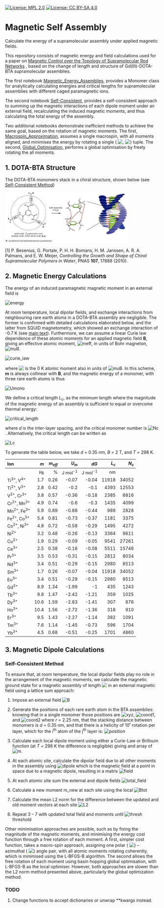 [![License: MPL 2.0](https://img.shields.io/badge/License-MPL%202.0-blue.svg)](https://opensource.org/licenses/MPL-2.0)
[![License: CC BY-SA 4.0](https://img.shields.io/badge/License-CC%20BY--SA%204.0-lightgrey.svg)](https://creativecommons.org/licenses/by-sa/4.0/)

# Magnetic Self Assembly

Calculate the energy of a supramolecular assembly under applied magnetic fields.

This repository consists of magnetic energy and field calculations used for a
paper on [Magnetic Control over the Topology of Supramolecular Rod Networks](https://doi.org/10.26434/chemrxiv.12762269.v1)
, based on the change of length and structure of Gd(III)-DOTA-BTA
supramolecular assemblies.

The first notebook [Magnetic_Energy_Assemblies](notebooks/Magnetic_Energy_Assemblies.ipynb),
provides a Monomer class for analytically calculating energies and critical
lengths for supramolecular assemblies with different caged paramagnetic ions.

The second notebook [Self-Consistent](notebooks/Self-Consistent.ipynb),
provides a self-consistent approach to summing up the magnetic interactions of
each dipole moment under an external field, recalculating the induced magnetic
moments, and thus calculating the total energy of the assembly.

Two additional notebooks demonstrate inefficient methods to achieve the same
goal, based on the rotation of magnetic moments. The first,
[Macrospin_Approximation](notebooks/Macrospin_Approximation.ipynb), assumes a
single macrospin, with all moments aligned, and minimises the energy by
rotating a single (<!-- $\theta$ --> <img style="transform: translateY(0.1em); background: white;" src="https://render.githubusercontent.com/render/math?math=%5Ctheta">, <!-- $\phi$ --> <img style="transform: translateY(0.1em); background: white;" src="https://render.githubusercontent.com/render/math?math=%5Cphi">) tuple. The second,
[Global_Optimisation](notebooks/Global_Optimisation.ipynb), performs a global
optimisation by freely rotating the all moments.

## 1. DOTA-BTA Structure

The DOTA-BTA monomers stack in a chiral structure, shown below (see [Self-Consistent Method](#self-consistent-method))

<img src="img/chiral_struct.png" alt="chiral_struct" width="400"/>

[1] P. Besenius, G. Portale, P. H. H. Bomans, H. M. Janssen, A. R. A. Palmans, and E. W. Meijer, _Controlling the Growth and Shape of Chiral Supramolecular Polymers in Water_, PNAS **107**, 17888 (2010).

## 2. Magnetic Energy Calculations

The energy of an induced paramagnetic magnetic moment in an external field is

![energy](https://render.githubusercontent.com/render/math?math=%24U_%7Bm%7D%20%3D%20-%20%5Cfrac%7B1%7D%7B2%7D%20%5Cmathbf%7Bm%7D%5Ccdot%5Cmathbf%7BB%7D%24)

At room temperature, local dipolar fields, and exchange interactions from neighbouring rare earth atoms in a DOTA-BTA assembly are negligible. The former is confirmed with detailed calculations elaborated below, and the latter from SQUID magnetometry, which showed an exchange interaction of -0.7 K (see [main text](https://doi.org/10.26434/chemrxiv.12762269.v1)). Furthermore, we can assume a linear Curie law dependence of these atomic moments for an applied magnetic field **B**, giving an effective atomic moment, ![meff](https://render.githubusercontent.com/render/math?math=%24m_%7Beff%7D%24), in units of Bohr magneton, ![muB](https://render.githubusercontent.com/render/math?math=%5Cmu_B).

![curie_law](https://render.githubusercontent.com/render/math?math=m_%7Beff%7D%20%3D%20%20%20%5Cfrac%7B%7B%5Cmu_B%7D%5E2%20m_%5Cmathrm%7Batom%7D%5E2%20B%7D%7B3%20%7Bk_B%7D%20T%7D)

where <!-- $m_{atom}$ --> <img style="transform: translateY(0.1em); background: white;" src="https://render.githubusercontent.com/render/math?math=m_%7Batom%7D"> is the 0 K atomic moment also in units of ![muB](https://render.githubusercontent.com/render/math?math=%5Cmu_B). In this scheme, **m** is always collinear with **B**, and the magnetic energy of a monomer, with three rare earth atoms is thus

![Umono](https://render.githubusercontent.com/render/math?math=U_%7Bmono%7D%20%3D%20%20%20-%20%5Cfrac%7B%7B%5Cmu_B%7D%5E2%20m_%7Batom%7D%5E2%20B%5E2%7D%7B%202%7Bk_B%7D%20T%7D)

We define a critical length _L_<sub>_c_</sub>, as the minimum length where the magnitude of the magnetic energy of an assembly is sufficient to equal or overcome thermal energy:

![critical_length](https://render.githubusercontent.com/render/math?math=L_c%20%3D%20%5Cfrac%7Bd%20%5C%2C%20%7Bk_B%7D%20T%7D%7B%5Cleft%7CU_%7Bmono%7D%5Cright%7C%7D)

where _d_ is the inter-layer spacing, and the critical monomer number  is ![Nc](https://render.githubusercontent.com/render/math?math=N_c%20%3D%20%5Cleft%20%5Clceil%20L_c%2F%20d%20%5Cright%20%5Crceil). Alternatively, the critical length can be written as

![Lc](https://render.githubusercontent.com/render/math?math=L_c%20%3D%20%202d%5Cleft(%5Cfrac%7B%20%7Bk_B%7D%20T%7D%7B%5Cmu_B%20m_%7Batom%7D%20B%7D%20%20%5Cright)%5E2)

To generate the table below, we take _d_ = 0.35 nm, _B_ = 2 T, and _T_ = 298 K.

| Ion                              |           _m_ | _m_<sub>_eff_</sub> |  _U_<sub>_m_</sub> |               _dG_ | _L_<sub>_c_</sub> | _N_<sub>_c_</sub> |
| :------------------------------- | ------------: | ------------------: | -----------------: | -----------------: | ----------------: | ----------------: |
|                                  | µ<sub>B</sub> |                   % | J mol<sup>-1</sup> | J mol<sup>-1</sup> |                nm |                   |
| Ti<sup>3+</sup>, V<sup>4+</sup>  |           1.7 |                0.26 |              -0.07 |              -0.04 |             11918 |             34052 |
| Ti<sup>2+</sup>, V<sup>3+</sup>  |           2.8 |                0.42 |               -0.2 |               -0.1 |              4393 |             12553 |
| V<sup>2+</sup>, Cr<sup>3+</sup>  |           3.8 |                0.57 |              -0.36 |              -0.18 |              2385 |              6816 |
| Cr<sup>2+</sup>, Mn<sup>3+</sup> |           4.9 |                0.74 |               -0.6 |               -0.3 |              1435 |              4099 |
| Mn<sup>2+</sup>, Fe<sup>3+</sup> |           5.9 |                0.89 |              -0.88 |              -0.44 |               989 |              2828 |
| Fe<sup>2+</sup>, Co<sup>3+</sup> |           5.4 |                0.81 |              -0.73 |              -0.37 |              1181 |              3375 |
| Co<sup>2+</sup>, Ni<sup>3+</sup> |           4.8 |                0.72 |              -0.58 |              -0.29 |              1495 |              4272 |
| Ni<sup>2+</sup>                  |           3.2 |                0.48 |              -0.26 |              -0.13 |              3364 |              9611 |
| Cu<sup>2+</sup>                  |           1.9 |                0.29 |              -0.09 |              -0.05 |              9541 |             27261 |
| Ce<sup>3+</sup>                  |           2.5 |                0.38 |              -0.16 |              -0.08 |              5511 |             15746 |
| Pr<sup>3+</sup>                  |           3.5 |                0.53 |              -0.31 |              -0.15 |              2812 |              8034 |
| Nd<sup>3+</sup>                  |           3.4 |                0.51 |              -0.29 |              -0.15 |              2980 |              8513 |
| Sm<sup>3+</sup>                  |           1.7 |                0.26 |              -0.07 |              -0.04 |             11918 |             34052 |
| Eu<sup>3+</sup>                  |           3.4 |                0.51 |              -0.29 |              -0.15 |              2980 |              8513 |
| Gd<sup>3+</sup>                  |           8.9 |                1.34 |              -1.99 |                 -1 |               435 |              1243 |
| Tb<sup>3+</sup>                  |           9.8 |                1.47 |              -2.42 |              -1.21 |               359 |              1025 |
| Dy<sup>3+</sup>                  |          10.6 |                1.59 |              -2.83 |              -1.41 |               307 |               876 |
| Ho<sup>3+</sup>                  |          10.4 |                1.56 |              -2.72 |              -1.36 |               318 |               910 |
| Er<sup>3+</sup>                  |           9.5 |                1.43 |              -2.27 |              -1.14 |               382 |              1091 |
| Tm<sup>3+</sup>                  |           7.6 |                1.14 |              -1.45 |              -0.73 |               596 |              1704 |
| Yb<sup>3+</sup>                  |           4.5 |                0.68 |              -0.51 |              -0.25 |              1701 |              4860 |

## 3. Magnetic Dipole Calculations

### Self-Consistent Method

To ensure that, at room temperature, the local dipolar fields play no role in
the arrangement of the magnetic moments, we calculate the magnetic ground state
for a magnetic assembly of length <!-- $N_m$ --> <img style="transform: translateY(0.1em); background: white;" src="https://render.githubusercontent.com/render/math?math=N_m"> in an external magnetic field using a
lattice sum approach:

1. Impose an external field
![B](https://render.githubusercontent.com/render/math?math=%5Cmathbf%7BB%7D%20%3D%20B_x%20%5Cmathbf%7B%5Chat%7Bx%7D%7D%20%2B%20B_y%20%5Cmathbf%7B%5Chat%7By%7D%7D%20%2B%20B_z%20%5Cmathbf%7B%5Chat%7Bz%7D%7D)
2. Generate the positions of each rare earth atom in the BTA assemblies:
knowing that in a single monomer those positions are ![xyz](https://render.githubusercontent.com/render/math?math=(x%2C%20y%2C%20z)%20%3D%20(0%2Cr%2C0)),
![coord1](https://render.githubusercontent.com/render/math?math=%5Cleft(%5Cfrac%7B%5Csqrt%7B3%7Dr%7D%7B2%7D%2C%20%5Cfrac%7Br%7D%7B%5Csqrt%7B2%7D%7D%2C%200%5Cright)), and
![coord2](https://render.githubusercontent.com/render/math?math=%5Cleft(-%5Cfrac%7B%5Csqrt%7B3%7Dr%7D%7B2%7D%2C%20%5Cfrac%7Br%7D%7B%5Csqrt%7B2%7D%7D%2C%200%5Cright)) where _r_ = 2.25 nm,
that the stacking distance between monomers is _d_ = 0.35 nm, and that there is
a helicity of 10˚ rotation per layer, which for the i<sup>th</sup> atom of the
j<sup>th</sup> layer is:
![position](https://render.githubusercontent.com/render/math?math=%5Cbegin%7Bbmatrix%7D%0A%20%20%20%20x'%20%5C%5C%0A%20%20%20%20y'%20%5C%5C%0A%20%20%20%20z'%0A%5Cend%7Bbmatrix%7D_%7Bi%2Cj%7D%0A%3D%0A%5Cbegin%7Bbmatrix%7D%0A%20%20%20%20%5Ccos%20j%5Ctheta%20%20%26%20-%5Csin%20j%5Ctheta%20%26%201%20%20%5C%5C%0A%20%20%20%20%5Csin%20j%5Ctheta%20%20%26%20%5Ccos%20j%5Ctheta%20%26%201%20%20%5C%5C%0A%20%20%20%200%20%20%20%20%20%20%20%20%20%20%20%20%20%26%200%20%26%201%20%26%0A%5Cend%7Bbmatrix%7D%0A%5Cbegin%7Bbmatrix%7D%0A%20%20%20%20x%20%20%5C%5C%0A%20%20%20%20y%20%5C%5C%0A%20%20%20%20z%20%2B%20j%20d%0A%5Cend%7Bbmatrix%7D_%7Bi%2Cj%7D)

3. Calculate each local dipole moment using either a Curie-Law or Brillouin
function (at _T_ = 298 K the difference is negligible) giving and array of
![m](https://render.githubusercontent.com/render/math?math=%5Cmathbf%7Bm%7D%20%3D%20m_x%20%5Cmathbf%7B%5Chat%7Bx%7D%7D%20%2B%20m_y%20%5Cmathbf%7B%5Chat%7By%7D%7D%20%2B%20m_z%20%5Cmathbf%7B%5Chat%7Bz%7D%7D).

4. At each atomic site, calculate the dipolar field due to all other moments in
the assembly using
![dipole](https://render.githubusercontent.com/render/math?math=%5Cmathbf%7BB%7D(%5Cmathbf%7Br%7D)%20%3D%20%5Cfrac%7B%5Cmu_0%7D%7B4%5Cpi%7D%20%5Cleft%5B%5Cfrac%7B3%20%5Cmathbf%7Bm%7D%0A%20%20%20%20(%5Cmathbf%7Bm%7D%20%5Ccdot%20%5Cmathbf%7B%5Chat%7Br%7D%7D%20)%20%7D%20%7Br%5E5%7D%20-%20%5Cfrac%7B%5Cmathbf%7Bm%7D%7D%20%7Br%5E3%7D%5Cright%5D)
which is the magnetic field at a point in space due to a magnetic dipole,
resulting in a matrix
![field](https://render.githubusercontent.com/render/math?math=%5Cmathbf%7BB_%7Bdip%7D%7D%20%3D%20B_%7Bdip%2C%20x%7D%20%5Cmathbf%7B%5Chat%7Bx%7D%7D%20%2B%20B_%7Bdip%2C%20y%7D%20%5Cmathbf%7B%5Chat%7By%7D%7D%20%2B%20B_%7Bdip%2C%20y%7D%20%5Cmathbf%7B%5Chat%7Bz%7D%7D)

5. At each atomic site sum the external and dipole fields ![total_field](https://render.githubusercontent.com/render/math?math=B_%7Btotal%7D%20%3D%20%20B_%7Bext%7D%20%2B%20B_%7Bdip%7D)

6. Calculate a new moment m_new at each site using the local ![Btot](https://render.githubusercontent.com/render/math?math=B_%7Btotal%7D)

7. Calculate the mean L2 norm for the difference between the updated and old moment vectors at each site
![L2](https://render.githubusercontent.com/render/math?math=%5ClVert%20m%20%5CrVert_2%20%3D%20%5Cfrac%7B1%7D%7BN_%7Batoms%7D%7D%20%5Csum%20(m_%7Bnew%7D%20-%20m_%7Bold%7D)%5E2%20%5Crightarrow%200)

8. Repeat 3 – 7 with updated total field and moments until ![thresh](https://render.githubusercontent.com/render/math?math=%5ClVert%20m%20%5CrVert_2%20%5Cleq) threshold

Other minimisation approaches are possible, such as by fixing the magnitude of
the magnetic moments, and minimising the energy cost function through a free
rotation of each moment. A first, simpler cost function, takes a macro-spin
approach, assigning one polar (<!-- $\theta$ --> <img style="transform: translateY(0.1em); background: white;" src="https://render.githubusercontent.com/render/math?math=%5Ctheta">) – azimuthal (<!-- $\phi$ --> <img style="transform: translateY(0.1em); background: white;" src="https://render.githubusercontent.com/render/math?math=%5Cphi">) angle pair, with all atomic
moments rotating coherently, which is minimised using the L-BFGS-B algorithm.
The second allows the free rotation of each moment using basin hopping global
optimisation, with L-BFGS-B as the local optimiser. However, both approaches
are slower than the L2 norm method presented above, particularly the global
optimization method.

### TODO

1. Change functions to accept dictionaries or unwrap \*\*kwargs instead.
